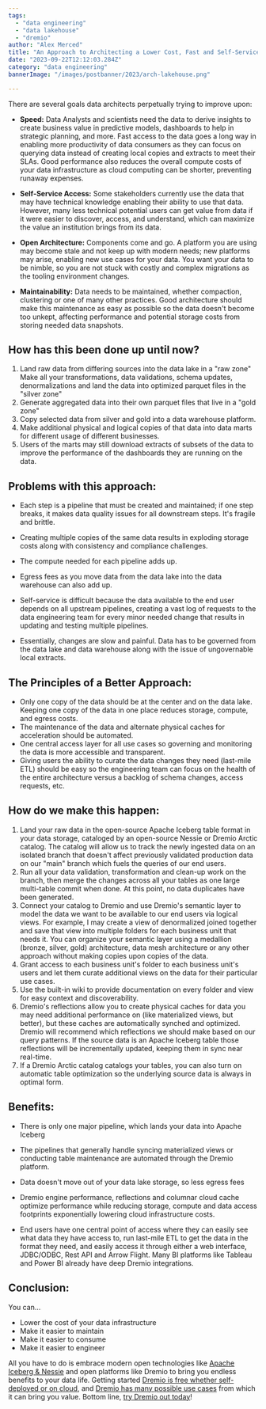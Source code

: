 ```yaml
---
tags:
  - "data engineering"
  - "data lakehouse"
  - "dremio"
author: "Alex Merced"
title: "An Approach to Architecting a Lower Cost, Fast and Self-Service Data Lakehouse"
date: "2023-09-22T12:12:03.284Z"
category: "data engineering"
bannerImage: "/images/postbanner/2023/arch-lakehouse.png"

---
```


There are several goals data architects perpetually trying to improve upon:


- **Speed:** Data Analysts and scientists need the data to derive insights to create business value in predictive models, dashboards to help in strategic planning, and more. Fast access to the data goes a long way in enabling more productivity of data consumers as they can focus on querying data instead of creating local copies and extracts to meet their SLAs. Good performance also reduces the overall compute costs of your data infrastructure as cloud computing can be shorter, preventing runaway expenses.

- **Self-Service Access:** Some stakeholders currently use the data that may have technical knowledge enabling their ability to use that data. However, many less technical potential users can get value from data if it were easier to discover, access, and understand, which can maximize the value an institution brings from its data.

- **Open Architecture:** Components come and go. A platform you are using may become stale and not keep up with modern needs; new platforms may arise, enabling new use cases for your data. You want your data to be nimble, so you are not stuck with costly and complex migrations as the tooling environment changes.

- **Maintainability:** Data needs to be maintained, whether compaction, clustering or one of many other practices. Good architecture should make this maintenance as easy as possible so the data doesn't become too unkept, affecting performance and potential storage costs from storing needed data snapshots.

## How has this been done up until now?

1. Land raw data from differing sources into the data lake in a "raw zone"
Make all your transformations, data validations, schema updates, denormalizations and land the data into optimized parquet files in the "silver zone"
1. Generate aggregated data into their own parquet files that live in a "gold zone"
1. Copy selected data from silver and gold into a data warehouse platform.
1. Make additional physical and logical copies of that data into data marts for different usage of different businesses.
1. Users of the marts may still download extracts of subsets of the data to improve the performance of the dashboards they are running on the data.

## Problems with this approach:
- Each step is a pipeline that must be created and maintained; if one step breaks, it makes data quality issues for all downstream steps. It's fragile and brittle.

- Creating multiple copies of the same data results in exploding storage costs along with consistency and compliance challenges.

- The compute needed for each pipeline adds up.

- Egress fees as you move data from the data lake into the data warehouse can also add up.

- Self-service is difficult because the data available to the end user depends on all upstream pipelines, creating a vast log of requests to the data engineering team for every minor needed change that results in updating and testing multiple pipelines. 

- Essentially, changes are slow and painful.
Data has to be governed from the data lake and data warehouse along with the issue of ungovernable local extracts.

## The Principles of a Better Approach:
- Only one copy of the data should be at the center and on the data lake. Keeping one copy of the data in one place reduces storage, compute, and egress costs.
- The maintenance of the data and alternate physical caches for acceleration should be automated.
- One central access layer for all use cases so governing and monitoring the data is more accessible and transparent.
- Giving users the ability to curate the data changes they need (last-mile ETL) should be easy so the engineering team can focus on the health of the entire architecture versus a backlog of schema changes, access requests, etc.

## How do we make this happen:

1. Land your raw data in the open-source Apache Iceberg table format in your data storage, cataloged by an open-source Nessie or Dremio Arctic catalog. The catalog will allow us to track the newly ingested data on an isolated branch that doesn't affect previously validated production data on our "main" branch which fuels the queries of our end users.
1. Run all your data validation, transformation and clean-up work on the branch, then merge the changes across all your tables as one large multi-table commit when done. At this point, no data duplicates have been generated.
1. Connect your catalog to Dremio and use Dremio's semantic layer to model the data we want to be available to our end users via logical views. For example, I may create a view of denormalized joined together and save that view into multiple folders for each business unit that needs it. You can organize your semantic layer using a medallion (bronze, silver, gold) architecture, data mesh architecture or any other approach without making copies upon copies of the data.
1. Grant access to each business unit's folder to each business unit's users and let them curate additional views on the data for their particular use cases.
1. Use the built-in wiki to provide documentation on every folder and view for easy context and discoverability.
1. Dremio's reflections allow you to create physical caches for data you may need additional performance on (like materialized views, but better), but these caches are automatically synched and optimized. Dremio will recommend which reflections we should make based on our query patterns. If the source data is an Apache Iceberg table those reflections will be incrementally updated, keeping them in sync near real-time.
1. If a Dremio Arctic catalog catalogs your tables, you can also turn on automatic table optimization so the underlying source data is always in optimal form.

## Benefits:
- There is only one major pipeline, which lands your data into Apache Iceberg

- The pipelines that generally handle syncing materialized views or conducting table maintenance are automated through the Dremio platform.

- Data doesn't move out of your data lake storage, so less egress fees

- Dremio engine performance, reflections and columnar cloud cache optimize performance while reducing storage, compute and data access footprints exponentially lowering cloud infrastructure costs.

- End users have one central point of access where they can easily see what data they have access to, run last-mile ETL to get the data in the format they need, and easily access it through either a web interface, JDBC/ODBC, Rest API and Arrow Flight. Many BI platforms like Tableau and Power BI already have deep Dremio integrations.

## Conclusion:
You can...
- Lower the cost of your data infrastructure
- Make it easier to maintain
- Make it easier to consume
- Make it easier to engineer

All you have to do is embrace modern open technologies like [Apache Iceberg & Nessie](https://www.dremio.com/blog/intro-to-dremio-nessie-and-apache-iceberg-on-your-laptop/) and open platforms like Dremio to bring you endless benefits to your data life. Getting started [Dremio is free whether self-deployed or on cloud](https://www.dremio.com/get-started), and [Dremio has many possible use cases](https://www.dremio.com/blog/5-use-cases-for-the-dremio-lakehouse/) from which it can bring you value. Bottom line, [try Dremio out today](https://www.dremio.com/get-started)!